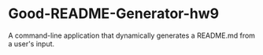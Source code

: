 # Good-README-Generator-hw9
A command-line application that dynamically generates a README.md from a user's input.
